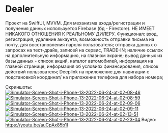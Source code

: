 # Dealer
Проект на SwiftUI, MVVM. Для механизма входа/регистрации и получения данных используется Firebase (бд - Firestore). НЕ ИМЕЕТ НИКАКОГО ОТНОШЕНИЯ К РЕАЛЬНОМУ ДИЛЕРУ. 
Функционал:
вход, регистрация, удаление аккаунта, возможность отправки письма на почту, для восстановления пароля пользователя;
отправка данных о запросах на тест-драйв, записей на сервис, TRADE-IN;
наличие cсылок на дополнительную информацию, на главном экране;
вывод данных из базы данных - список акций, каталог автомобилей, информация на главной странице, информация об условиях финансирования, список действий пользователя;
Deeplink на приложение для навигации с подстановкой координат/ на приложение телефона для набора номера;

Скриншоты:
<a href="https://ibb.co/JtgNNq2"><img src="https://i.ibb.co/JtgNNq2/Simulator-Screen-Shot-i-Phone-13-2022-06-24-at-02-08-46.png" alt="Simulator-Screen-Shot-i-Phone-13-2022-06-24-at-02-08-46" border="0"></a> 
<a href="https://ibb.co/SQVHRkD"><img src="https://i.ibb.co/SQVHRkD/Simulator-Screen-Shot-i-Phone-13-2022-06-24-at-02-08-59.png" alt="Simulator-Screen-Shot-i-Phone-13-2022-06-24-at-02-08-59" border="0"></a> 
<a href="https://ibb.co/hH694Gy"><img src="https://i.ibb.co/hH694Gy/Simulator-Screen-Shot-i-Phone-13-2022-06-24-at-02-09-06.png" alt="Simulator-Screen-Shot-i-Phone-13-2022-06-24-at-02-09-06" border="0"></a> 
<a href="https://ibb.co/Fg5Wbmw"><img src="https://i.ibb.co/Fg5Wbmw/Simulator-Screen-Shot-i-Phone-13-2022-06-24-at-02-09-11.png" alt="Simulator-Screen-Shot-i-Phone-13-2022-06-24-at-02-09-11" border="0"></a>
<a href="https://ibb.co/LC9MX8k"><img src="https://i.ibb.co/LC9MX8k/Simulator-Screen-Shot-i-Phone-13-2022-06-24-at-02-13-51.png" alt="Simulator-Screen-Shot-i-Phone-13-2022-06-24-at-02-13-51" border="0"></a> 
<a href="https://ibb.co/fFZNC76"><img src="https://i.ibb.co/fFZNC76/Simulator-Screen-Shot-i-Phone-13-2022-06-24-at-02-23-04.png" alt="Simulator-Screen-Shot-i-Phone-13-2022-06-24-at-02-23-04" border="0"></a>
Видео:
https://youtu.be/auCpAx85b1I 
